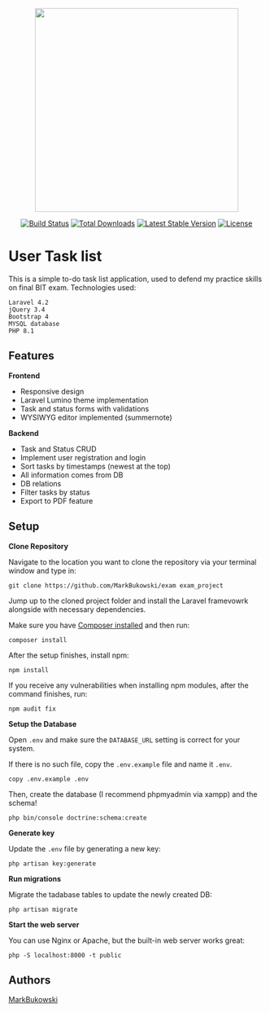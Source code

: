 <p align="center"><a href="https://laravel.com" target="_blank"><img src="https://raw.githubusercontent.com/laravel/art/master/logo-lockup/5%20SVG/2%20CMYK/1%20Full%20Color/laravel-logolockup-cmyk-red.svg" width="400"></a></p>

<p align="center">
<a href="https://travis-ci.org/laravel/framework"><img src="https://travis-ci.org/laravel/framework.svg" alt="Build Status"></a>
<a href="https://packagist.org/packages/laravel/framework"><img src="https://img.shields.io/packagist/dt/laravel/framework" alt="Total Downloads"></a>
<a href="https://packagist.org/packages/laravel/framework"><img src="https://img.shields.io/packagist/v/laravel/framework" alt="Latest Stable Version"></a>
<a href="https://packagist.org/packages/laravel/framework"><img src="https://img.shields.io/packagist/l/laravel/framework" alt="License"></a>
</p>


User Task list
=================================

This is a simple to-do task list application, used to defend my practice skills on final BIT exam. Technologies used:
```
Laravel 4.2
jQuery 3.4
Bootstrap 4
MYSQL database
PHP 8.1
```

## Features

**Frontend**

* Responsive design
* Laravel Lumino theme implementation
* Task and status forms with validations
* WYSIWYG editor implemented (summernote)

**Backend**

* Task and Status CRUD
* Implement user registration and login
* Sort tasks by timestamps (newest at the top)
* All information comes from DB
* DB relations
* Filter tasks by status
* Export to PDF feature

## Setup

**Clone Repository**

Navigate to the location you want to clone the repository via your terminal window and type in:

```
git clone https://github.com/MarkBukowski/exam exam_project
```

Jump up to the cloned project folder and install the Laravel framevowrk alongside with necessary dependencies.

Make sure you have [Composer installed](https://getcomposer.org/download/)
and then run:

```
composer install
```
After the setup finishes, install npm:

```
npm install
```

If you receive any vulnerabilities when installing npm modules, after the command finishes, run:

```
npm audit fix
```


**Setup the Database**

Open `.env` and make sure the `DATABASE_URL` setting is
correct for your system.

If there is no such file, copy the `.env.example` file and name it `.env`.

```
copy .env.example .env
```

Then, create the database (I recommend phpmyadmin via xampp) and the schema!

```
php bin/console doctrine:schema:create
```

**Generate key**

Update the `.env` file by generating a new key:

```
php artisan key:generate
```

**Run migrations**

Migrate the tadabase tables to update the newly created DB:

```
php artisan migrate
```

**Start the web server**

You can use Nginx or Apache, but the built-in web server works
great:

```
php -S localhost:8000 -t public
```

## Authors
[MarkBukowski](https://github.com/MarkBukowski)
